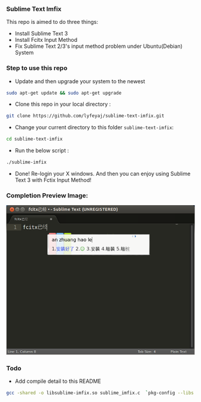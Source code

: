 ### Sublime Text Imfix

This repo is aimed to do three things:

+ Install Sublime Text 3
+ Install Fcitx Input Method
+ Fix Sublime Text 2/3's input method problem under Ubuntu(Debian) System

### Step to use this repo ###

+ Update and then upgrade your system to the newest

```bash
sudo apt-get update && sudo apt-get upgrade
```

+ Clone this repo in your local directory : 

```bash
git clone https://github.com/lyfeyaj/sublime-text-imfix.git
```
    
+ Change your current directory to this folder `sublime-text-imfix`:

```bash
cd sublime-text-imfix
```
    
+ Run the below script : 

```bash
./sublime-imfix
```

+ Done! Re-login your X windows. And then you can enjoy using Sublime Text 3 with Fctix Input Method!

### Completion Preview Image:

![Fcitx](image/fcitx.png)

### Todo

+ Add compile detail to this README

```bash
gcc -shared -o libsublime-imfix.so sublime_imfix.c  `pkg-config --libs --cflags gtk+-2.0` -fPIC
```